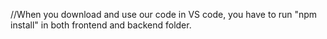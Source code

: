 //When you download and use our code in VS code, you have to run "npm install" in both frontend and backend folder.
